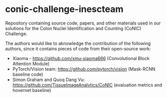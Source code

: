 # conic-challenge-inescteam
Repository containing source code, papers, and other materials used in our solutions for the Colon Nuclei Identification and Counting (CoNIC) Challenge.

The authors would like to aknowledge the contribution of the following authors, since it contains pieces of code from their open-source work:

- Xiaoma - https://github.com/xmu-xiaoma666 (Convolutional Block Attention Module)
- PyTorch/Vision team: https://github.com/pytorch/vision (Mask-RCNN baseline code)
- Simon Graham and Quoq Dang Vu: https://github.com/TissueImageAnalytics/CoNIC (evaluation metrics and hovernet baseline)


